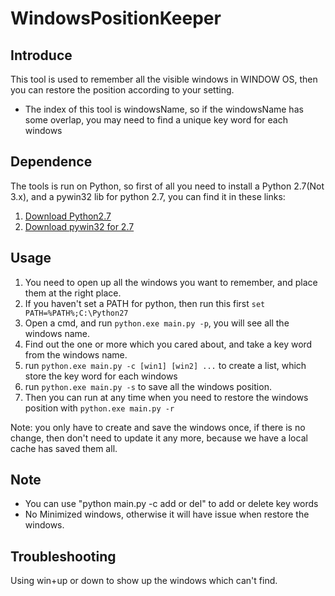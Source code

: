 # WindowsPositionKeeper

## Introduce
This tool is used to remember all the visible windows in WINDOW OS, then you can restore the position according to your setting. 
* The index of this tool is windowsName, so if the windowsName has some overlap, you may need to find a unique key word for each windows

## Dependence
The tools is run on Python, so first of all you need to install a Python 2.7(Not 3.x), and a pywin32 lib for python 2.7, you can find it in these links:

1. [Download Python2.7](https://www.python.org/downloads/ "Title")
2. [Download pywin32 for 2.7](http://sourceforge.net/projects/pywin32/files/pywin32/ "Title")

## Usage

1. You need to open up all the windows you want to remember, and place them at the right place.
2. If you haven't set a PATH for python, then run this first `set PATH=%PATH%;C:\Python27`
3. Open a cmd, and run `python.exe main.py -p`, you will see all the windows name.
4. Find out the one or more which you cared about, and take a key word from the windows name.
5. run `python.exe main.py -c [win1] [win2] ...` to create a list, which store the key word for each windows
6. run `python.exe main.py -s` to save all the windows position.
7. Then you can run at any time when you need to restore the windows position with `python.exe main.py -r`

Note: you only have to create and save the windows once, if there is no change, then don't need to update it any more, because we have a local cache has saved them all.

## Note

* You can use "python main.py -c add or del" to add or delete key words
* No Minimized windows, otherwise it will have issue when restore the windows.

## Troubleshooting

Using win+up or down to show up the windows which can't find.
